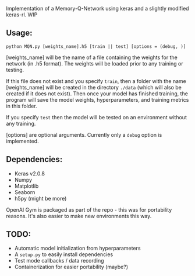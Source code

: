 Implementation of a Memory-Q-Network using keras and a slightly modified keras-rl. WIP


## Usage: 
```
python MQN.py [weights_name].h5 [train || test] [options = (debug, )]
```

[weights_name] will be the name of a file containing the weights for the network (in .h5 format). The weights will be loaded prior to any training or testing.

If this file does not exist and you specify `train`, then a folder with the name [weights_name] will be created in the directory `./data` (which will also be created if it does not exist). Then once your model has finished training, the program will save the model weights, hyperparameters, and training metrics in this folder.

If you specify `test` then the model will be tested on an environment without any training.

[options] are optional arguments. Currently only a `debug` option is implemented.

## Dependencies:
* Keras v2.0.8
* Numpy
* Matplotlib
* Seaborn
* h5py
(might be more)

OpenAI Gym is packaged as part of the repo - this was for portability reasons. It's also easier to make new environments this way.

## TODO:
* Automatic model initialization from hyperparameters
* A `setup.py` to easily install dependencies
* Test mode callbacks / data recording
* Containerization for easier portability (maybe?)
